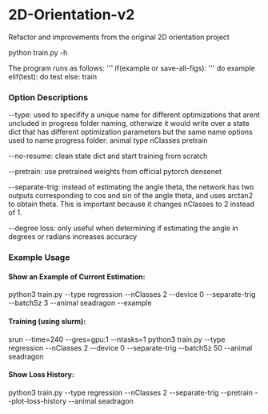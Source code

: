 # 2D-Orientation-v2
Refactor and improvements from the original 2D orientation project

python train.py -h

The program runs as follows:
  '''
  if(example or save-all-figs):
  '''
    do example
  elif(test):
    do test
  else:
    train

### Option Descriptions
--type: used to specifify a unique name for different optimizations that arent uncluded in progress folder naming, otherwize it would write over a state dict that has different optimization parameters but the same name
  options used to name progress folder:
    animal
    type
    nClasses
    pretrain

--no-resume: clean state dict and start training from scratch

--pretrain: use pretrained weights from official pytorch densenet

--separate-trig: instead of estimating the angle theta, the network has two outputs corresponding to cos and sin of the angle theta, and uses arctan2 to obtain theta. This is important because it changes nClasses to 2 instead of 1. 

--degree loss: only useful when determining if estimating the angle in degrees or radians increases accuracy


### Example Usage
#### Show an Example of Current Estimation: 
python3 train.py --type regression --nClasses 2 --device 0 --separate-trig --batchSz 3 --animal seadragon --example

#### Training (using slurm): 
srun --time=240 --gres=gpu:1 --ntasks=1 python3 train.py --type regression --nClasses 2 --device 0 --separate-trig --batchSz 50 --animal seadragon

#### Show Loss History: 
python3 train.py --type regression --nClasses 2 --separate-trig --pretrain --plot-loss-history --animal seadragon
